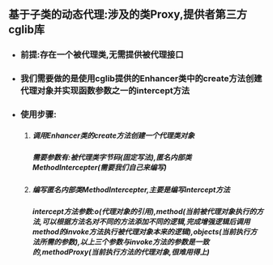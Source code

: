 ## **基于子类的动态代理:涉及的类Proxy,提供者第三方cglib库**

+ ### 前提:存在一个被代理类,无需提供被代理接口

+ ### 我们需要做的是使用cglib提供的Enhancer类中的create方法创建代理对象并实现函数参数之一的intercept方法

+ ### 使用步骤:

  1. ##### 调用Enhancer类的create方法创建一个代理类对象

     ##### 需要参数有:被代理类字节码(固定写法),匿名内部类MethodIntercepter(需要我们自己来编写)

  2. ##### 编写匿名内部类MethodIntercepter,主要是编写intercept方法

     ##### intercept方法参数:o(代理对象的引用),method(当前被代理对象执行的方法,可以根据方法名对不同的方法添加不同的逻辑,完成增强逻辑后调用method的invoke方法执行被代理对象本来的逻辑),objects(当前执行方法所需的参数),以上三个参数与invoke方法的参数是一致的,methodProxy(当前执行方法的代理对象,很难用得上)

